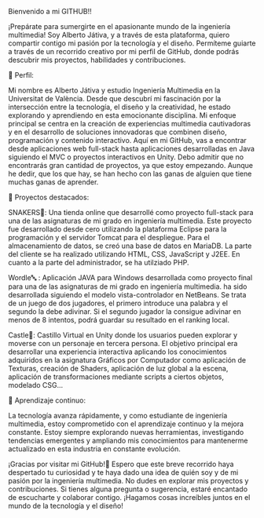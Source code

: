 Bienvenido a mi GITHUB!!

¡Prepárate para sumergirte en el apasionante mundo de la ingeniería multimedia! Soy Alberto Játiva, y a través de esta plataforma, quiero compartir contigo mi pasión por la tecnología y el diseño. Permíteme guiarte a través de un recorrido creativo por mi perfil de GitHub, donde podrás descubrir mis proyectos, habilidades y contribuciones.


📌 Perfil:

Mi nombre es Alberto Játiva y estudio Ingeniería Multimedia en la Universitat de València. Desde que descubrí mi fascinación por la intersección entre la tecnología, el diseño y la creatividad, he estado explorando y aprendiendo en esta emocionante disciplina. Mi enfoque principal se centra en la creación de experiencias multimedia cautivadoras y en el desarrollo de soluciones innovadoras que combinen diseño, programación y contenido interactivo.
Aquí en mi GitHub, vas a encontrar desde aplicaciones web full-stack  hasta aplicaciones desarrolladas en Java siguiendo el MVC o proyectos interactivos en Unity. 
Debo admitir que no encontrarás gran cantidad de proyectos, ya que estoy empezando. Aunque he dedir, que los que hay, se han hecho con las ganas de alguien que tiene muchas ganas de aprender.


🚀 Proyectos destacados:

SNAKERS🐍: Una tienda online que desarrollé como proyecto full-stack para una de las asignaturas de mi grado en ingeniería multimedia. Este proyecto fue desarrollado desde cero utilizando la plataforma Eclipse para la programación y el servidor Tomcat para el despliegue. Para el almacenamiento de datos, se creó una base de datos en MariaDB. La parte del cliente se ha realizado utilizando HTML, CSS, JavaScript y J2EE. En cuanto a la parte del administrador, se ha utilziado PHP.

Wordle🔤 : Aplicación JAVA para Windows desarrollada como proyecto final para una de las asignaturas de mi grado en ingeniería multimedia. ha sido desarrollada siguiendo el modelo vista-controlador en NetBeans. Se trata de un juego de dos jugadores, el primero introduce una palabra y el segundo la debe adivinar. Si el segundo jugador la consigue adivinar en menos de 8 intentos, podrá guardar su resultado en el ranking local.

Castle🏰: Castillo Virtual en Unity donde los usuarios pueden explorar y moverse con un personaje en tercera persona. El objetivo principal era desarrollar una experiencia interactiva aplicando los conocimientos adquiridos en la asignatura Gráficos por Computador como aplicación de Texturas, creación de Shaders, aplicación de luz global a la escena, aplicación de transformaciones mediante scripts a ciertos objetos, modelado CSG...


🌱 Aprendizaje continuo:

La tecnología avanza rápidamente, y como estudiante de ingeniería multimedia, estoy comprometido con el aprendizaje continuo y la mejora constante. Estoy siempre explorando nuevas herramientas, investigando tendencias emergentes y ampliando mis conocimientos para mantenerme actualizado en esta industria en constante evolución.


¡Gracias por visitar mi GitHub!🤍 Espero que este breve recorrido haya despertado tu curiosidad y te haya dado una idea de quién soy y de mi pasión por la ingeniería multimedia. No dudes en explorar mis proyectos y contribuciones. Si tienes alguna pregunta o sugerencia, estaré encantado de escucharte y colaborar contigo. ¡Hagamos cosas increíbles juntos en el mundo de la tecnología y el diseño!
<!--
**aljanue/aljanue** is a ✨ _special_ ✨ repository because its `README.md` (this file) appears on your GitHub profile.

Here are some ideas to get you started:

- 🔭 I’m currently working on ...
- 🌱 I’m currently learning ...
- 👯 I’m looking to collaborate on ...
- 🤔 I’m looking for help with ...
- 💬 Ask me about ...
- 📫 How to reach me: ...
- 😄 Pronouns: ...
- ⚡ Fun fact: ...
-->
